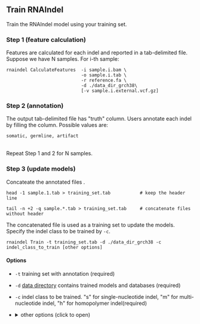 ## Train RNAIndel
Train the RNAIndel model using your training set.

### Step 1 (feature calculation)
Features are calculated for each indel and reported in a tab-delimited file.<br>
Suppose we have N samples. For i-th sample:
```
rnaindel CalculateFeatures  -i sample.i.bam \
                            -o sample.i.tab \
                            -r reference.fa \
                            -d ./data_dir_grch38\
                            [-v sample.i.external.vcf.gz]
```

### Step 2 (annotation)
The output tab-delimited file has \"truth\" column. Users annotate each indel by filling the column.
Possible values are:
```
somatic, germline, artifact 
```
<br>
Repeat Step 1 and 2 for N samples.
<br>

### Step 3 (update models)
Concateate the annotated files .  
```
head -1 sample.1.tab > training_set.tab           # keep the header line
```
```
tail -n +2 -q sample.*.tab > training_set.tab     # concatenate files without header
```
The concatenated file is used as a training set to update the models.
Specify the indel class to be trained by ```-c```. 
```
rnaindel Train -t training_set.tab -d ./data_dir_grch38 -c indel_class_to_train [other options]
```
#### Options
* ```-t``` training set with annotation (required)
* ```-d``` [data directory](../../README.md/#setup) contains trained models and databases (required) 
* ```-c``` indel class to be trained. "s" for single-nucleotide indel, "m" for multi-nucleotide indel, "h" for homopolymer indel(required)
* <details>
    <summary>other options (click to open)</summary><p>
    
    * ```-k``` number of folds in k-fold cross-validation (default: 5)
    * ```-p``` number of processes (default: 1)
    * ```-l``` directory to ouput log files (default: current)
    * ```--ds-beta``` F beta to be optimized in down sampling step. Optimized for TPR if beta > 100. (default: 10)
    * ```--fs-beta``` F beta to be optimized in feature selection step. Optimized for TPR if beta > 100. (default: 10)
    * ```--pt-beta``` F beta to be optimized in parameter tuning step. Optimized for TPR if beta > 100. (default: 10)
    * ```--downsample-ratio``` train with a user-specified downsample ratio: integer between 1 and 20. (default: None)
    * ```--feature-names``` train with a user-specified subset of features: [input example](../../sample_data/inputs/feature_names.txt) (default: None)
    * ```--auto-param``` train with sklearn.RandomForestClassifer's max_features="auto" (default: False)

</p></details>

